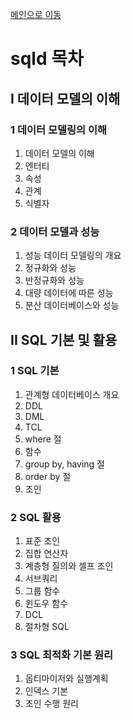 [메인으로 이동](../README.md)

# sqld 목차

## I 데이터 모델의 이해

### 1 데이터 모델링의 이해

1. 데이터 모델의 이해
2. 엔터티
3. 속성
4. 관계
5. 식별자

### 2 데이터 모델과 성능

1. 성능 데이터 모델링의 개요
2. 정규화와 성능
3. 반정규화와 성능
4. 대량 데이터에 따른 성능
5. 분산 데이터베이스와 성능

## II SQL 기본 및 활용

### 1 SQL 기본

1. 관계형 데이터베이스 개요
2. DDL
3. DML
4. TCL
5. where 절
6. 함수
7. group by, having 절
8. order by 절
9. 조인

### 2 SQL 활용

1. 표준 조인
2. 집합 연산자
3. 계층형 질의와 셀프 조인
4. 서브쿼리
5. 그룹 함수
6. 윈도우 함수
7. DCL
8. 절차형 SQL

### 3 SQL 최적화 기본 원리

1. 옵티마이저와 실행계획
2. 인덱스 기본
3. 조인 수행 원리